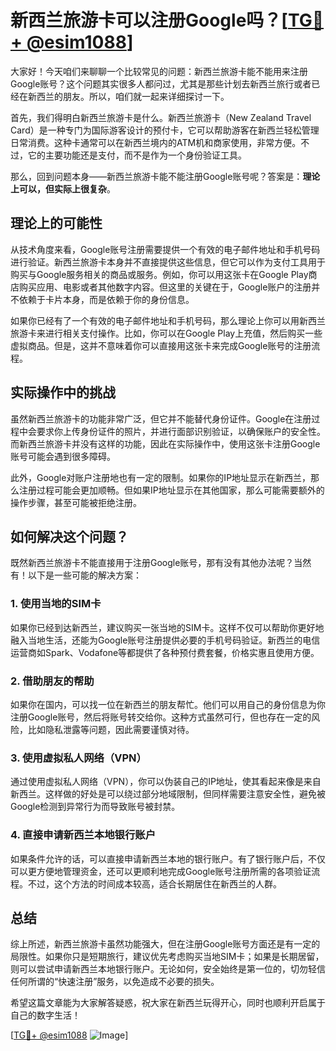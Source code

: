 # 新西兰旅游卡可以注册Google吗？[[TG💪+ @esim1088](https://t.me/s/esim1088)]

大家好！今天咱们来聊聊一个比较常见的问题：新西兰旅游卡能不能用来注册Google账号？这个问题其实很多人都问过，尤其是那些计划去新西兰旅行或者已经在新西兰的朋友。所以，咱们就一起来详细探讨一下。

首先，我们得明白新西兰旅游卡是什么。新西兰旅游卡（New Zealand Travel Card）是一种专门为国际游客设计的预付卡，它可以帮助游客在新西兰轻松管理日常消费。这种卡通常可以在新西兰境内的ATM机和商家使用，非常方便。不过，它的主要功能还是支付，而不是作为一个身份验证工具。

那么，回到问题本身——新西兰旅游卡能不能注册Google账号呢？答案是：**理论上可以，但实际上很复杂**。

## 理论上的可能性

从技术角度来看，Google账号注册需要提供一个有效的电子邮件地址和手机号码进行验证。新西兰旅游卡本身并不直接提供这些信息，但它可以作为支付工具用于购买与Google服务相关的商品或服务。例如，你可以用这张卡在Google Play商店购买应用、电影或者其他数字内容。但这里的关键在于，Google账户的注册并不依赖于卡片本身，而是依赖于你的身份信息。

如果你已经有了一个有效的电子邮件地址和手机号码，那么理论上你可以用新西兰旅游卡来进行相关支付操作。比如，你可以在Google Play上充值，然后购买一些虚拟商品。但是，这并不意味着你可以直接用这张卡来完成Google账号的注册流程。

## 实际操作中的挑战

虽然新西兰旅游卡的功能非常广泛，但它并不能替代身份证件。Google在注册过程中会要求你上传身份证件的照片，并进行面部识别验证，以确保账户的安全性。而新西兰旅游卡并没有这样的功能，因此在实际操作中，使用这张卡注册Google账号可能会遇到很多障碍。

此外，Google对账户注册地也有一定的限制。如果你的IP地址显示在新西兰，那么注册过程可能会更加顺畅。但如果IP地址显示在其他国家，那么可能需要额外的操作步骤，甚至可能被拒绝注册。

## 如何解决这个问题？

既然新西兰旅游卡不能直接用于注册Google账号，那有没有其他办法呢？当然有！以下是一些可能的解决方案：

### 1. 使用当地的SIM卡

如果你已经到达新西兰，建议购买一张当地的SIM卡。这样不仅可以帮助你更好地融入当地生活，还能为Google账号注册提供必要的手机号码验证。新西兰的电信运营商如Spark、Vodafone等都提供了各种预付费套餐，价格实惠且使用方便。

### 2. 借助朋友的帮助

如果你在国内，可以找一位在新西兰的朋友帮忙。他们可以用自己的身份信息为你注册Google账号，然后将账号转交给你。这种方式虽然可行，但也存在一定的风险，比如隐私泄露等问题，因此需要谨慎对待。

### 3. 使用虚拟私人网络（VPN）

通过使用虚拟私人网络（VPN），你可以伪装自己的IP地址，使其看起来像是来自新西兰。这样做的好处是可以绕过部分地域限制，但同样需要注意安全性，避免被Google检测到异常行为而导致账号被封禁。

### 4. 直接申请新西兰本地银行账户

如果条件允许的话，可以直接申请新西兰本地的银行账户。有了银行账户后，不仅可以更方便地管理资金，还可以更顺利地完成Google账号注册所需的各项验证流程。不过，这个方法的时间成本较高，适合长期居住在新西兰的人群。

## 总结

综上所述，新西兰旅游卡虽然功能强大，但在注册Google账号方面还是有一定的局限性。如果你只是短期旅行，建议优先考虑购买当地SIM卡；如果是长期居留，则可以尝试申请新西兰本地银行账户。无论如何，安全始终是第一位的，切勿轻信任何所谓的“快速注册”服务，以免造成不必要的损失。

希望这篇文章能为大家解答疑惑，祝大家在新西兰玩得开心，同时也顺利开启属于自己的数字生活！

[[TG💪+ @esim1088](https://t.me/s/esim1088) ![Image](https://i.postimg.cc/4NQfJmqS/Snipaste-2025-05-13-00-14-12.png)]